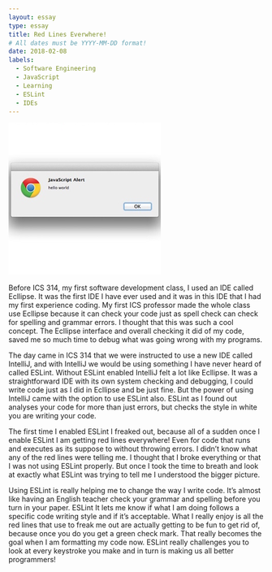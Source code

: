 ```yaml
---
layout: essay
type: essay
title: Red Lines Everwhere!
# All dates must be YYYY-MM-DD format!
date: 2018-02-08
labels:
  - Software Engineering
  - JavaScript
  - Learning
  - ESLint
  - IDEs
---
```


<div class="ui medium rounded images">
  <img class="ui image" src="../images/HelloWorld.jpg ">
</div>

Before ICS 314, my first software development class, I used an IDE called Ecllipse. It was the first IDE I have ever used and it was in this IDE that I had my first experience coding. My first ICS professor made the whole class use Ecllipse because it can check your code just as spell check can check for spelling and grammar errors. I thought that this was such a cool concept. The Ecllipse interface and overall checking it did of my code, saved me so much time to debug what was going wrong with my programs. 

The day came in ICS 314 that we were instructed to use a new IDE called IntelliJ, and with IntelliJ we would be using something I have never heard of called ESLint. Without ESLint enabled IntelliJ felt a lot like Ecllipse. It was a straightforward IDE with its own system checking and debugging, I could write code just as I did in Ecllipse and be just fine. But the power of using IntelliJ came with the option to use ESLint also. ESLint as I found out analyses your code for more than just errors, but checks the style in white you are writing your code. 

The first time I enabled ESLint I freaked out, because all of a sudden once I enable ESLint I am getting red lines everywhere! Even for code that runs and executes as its suppose to without throwing errors. I didn’t know what any of the red lines were telling me. I thought that I broke everything or that I was not using ESLint properly.
But once I took the time to breath and look at exactly what ESLint was trying to tell me I understood the bigger picture. 

Using ESLint is really helping me to change the way I write code. It’s almost like having an English teacher check your grammar and spelling before you turn in your paper. ESLint It lets me know if what I am doing follows a specific code writing style and if it’s acceptable. What I really enjoy is all the red lines that use to freak me out are actually getting to be fun to get rid of, because once you do you get a green check mark. That really becomes the goal when I am formatting my code now. ESLint really challenges you to look at every keystroke you make and in turn is making us all better programmers!

